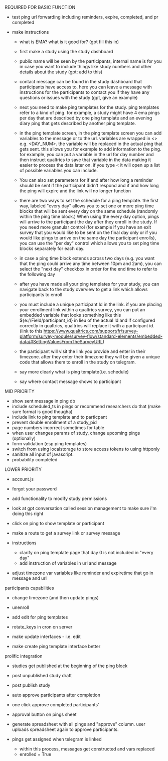 
REQUIRED FOR BASIC FUNCTION

- test ping url forwarding including reminders, expire, completed, and pr completed

- make instructions
    - what is EMA? what is it good for? (gpt fill this in)
    - first make a study using the study dashboard
    - public name will be seen by the participants, internal name is for you in case you want to include things like study numbers and other details about the study (gpt: add to this)
    - contact message can be found in the study dashboard that participants have access to. here you can leave a message with instructions for the participants to contact you if they have any questions or issues with the study (gpt, give an example)
    - next you need to make ping templates for the study. ping templates refer to a kind of ping. for example, a study might have 4 ema pings per day that are described by one ping template and an evening diary ping that gets described by another ping template.
    - in the ping template screen, in the ping template screen you can add variables to the message or to the url. variables are wrapped in <> e.g. <DAY_NUM>. the variable will be replaced in the actual ping that gets sent. this allows you for example to add information to the ping. for example, you can put a variable in the url for day number and then instruct qualtrics to save that variable in the data making it easier to process the data later on. if you type < it will open up a list of possible variables you can include.
    - You can also set parameters for if and after how long a reminder should be sent if the participant didn't respond and if and how long the ping will expire and the link will no longer function
    - there are two ways to set the schedule for a ping template. the first way, labeled "every day" allows you to set one or more ping time blocks that will be sent every day on the same schedule (randomly within the ping time block.) When using the every day option, pings will arrive to the participant the day after they enroll in the study. If you need more granular control (for example if you have an exit survey that you would like to be sent on the final day only or if you would like pings to arrive on the same day the participant enrolls), you can use the "per day" control which allows you to set ping time blocks separately for each day. 
    - in case a ping time block extends across two days (e.g. you want that the ping could arrive any time between 10pm and 2am), you can select the "next day" checkbox in order for the end time to refer to the following day
    - after you have made all your ping templates for your study, you can navigate back to the study overview to get a link which allows participants to enroll
    - you must include a unique participant Id in the link. if you are placing your enrollment link within a qualtrics survey, you can put an embedded variable that looks something like this ${e://Field/participant_id} in lieu of the actual Id and if configured correctly in qualtrics, qualtrics will replace it with a participant id. (link to this https://www.qualtrics.com/support/fr/survey-platform/survey-module/survey-flow/standard-elements/embedded-data/#SettingValuesFromTheSurveyURL)
    - the participant will visit the link you provide and enter in their timezone. after they enter their timezone they will be given a unique code that allows them to enroll in the study on telegram.

    - say more clearly what is ping template(i.e. schedule)
    - say where contact message shows to participant

MID PRIORITY
- show sent message in ping db
- include scheduled_ts in pings or recommend researchers do that (make sure format is good thougha)
- include link to ping template and to particpant
- prevent double enrollment of a study_pid
- page numbers incorrect sometimes for table
- when user changes params of study, change upcoming pings (optionally)
- form validation (esp ping templates)
- switch from using localstorage to store access tokens to using httponly
- sanitize all input of javascript.
- probability completed

LOWER PRIORITY
- account.js
- forgot your password
    

- add functionality to modify study permissions

- look at gpt conversation called session management to make sure i'm doing this right

- click on ping to show template or participant

- make a route to get a survey link or survey message 


- instructions
    - clarify on ping template page that day 0 is not included in "every day"
    - add instruction of variables in url and message

- adjust timezone var variables like reminder and expiretime that go in message and url


participants capabilities
- change timezone (and then update pings)
- unenroll

- add edit for ping templates
- rotate_keys in cron on server
- make update interfaces - i.e. edit

- make create ping template interface better


prolific integration
- studies get published at the beginning of the ping block
- post unpublished study draft
- post publish study
- auto approve participants after completion
- one click approve completed participants'
- approval button on pings sheet
- generate spreadsheet with all pings and "approve" column. user uploads spreadsheet again to approve participants.

- pings get assigned when telegram is linked
    - within this process, messages get constructed and vars replaced
    - enrolled = True
